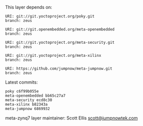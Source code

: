 This layer depends on:

    URI: git://git.yoctoproject.org/poky.git
    branch: zeus

    URI: git://git.openembedded.org/meta-openembedded
    branch: zeus

    URI: git://git.yoctoproject.org/meta-security.git
    branch: zeus

    URI: git://git.yoctoproject.org/meta-xilinx
    branch: zeus 

    URI: https://github.com/jumpnow/meta-jumpnow.git
    branch: zeus

Latest commits:

    poky c6f99b055e
    meta-openembedded bb65c27a7
    meta-security ecd8c30
    meta-xilinx b82343a
    meta-jumpnow 6869932

meta-zynq7 layer maintainer: Scott Ellis <scott@jumpnowtek.com>
